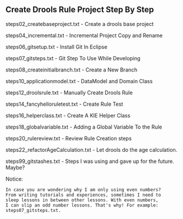 Create Drools Rule Project Step By Step
----------------------------------------------------
steps02_createbaseproject.txt - Create a drools base project

steps04_incremental.txt - Incremental Project Copy and Rename

steps06_gitsetup.txt - Install Git In Eclipse

steps07_gitsteps.txt - Git Step To Use While Developing

steps08_createinitialbranch.txt - Create a New Branch

steps10_applicationmodel.txt - DataModel and Domain Class

steps12_droolsrule.txt - Manually Create Drools Rule

steps14_fancyhelloruletest.txt - Create Rule Test

steps16_helperclass.txt - Create A KIE Helper Class

steps18_globalvariable.txt - Adding a Global Variable To the Rule

steps20_rulereview.txt - Review Rule Creation steps

steps22_refactorAgeCalculation.txt - Let drools do the age calculation.

steps99_gitstashes.txt - Steps I was using and gave up for the future. Maybe?


Notice:
	
	In case you are wondering why I am only using even numbers?
	From writing tutorials and experiences, sometimes I need to
	sleep lessons in between other lessons. With even numbers, 
	I can slip an odd number lessons. That's why! For example:
	steps07_gitsteps.txt.


